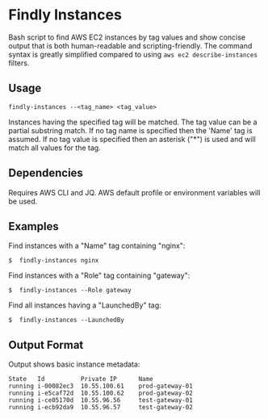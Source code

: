 Findly Instances
================

Bash script to find AWS EC2 instances by tag values and show concise output
that is both human-readable and scripting-friendly. The command syntax is
greatly simplified compared to using `aws ec2 describe-instances` filters.


Usage
-----

```
findly-instances --<tag_name> <tag_value>
```

Instances having the specified tag will be matched. The tag value can be a
partial substring match. If no tag name is specified then the 'Name' tag is
assumed. If no tag value is specified then an asterisk ("\*") is used and will
match all values for the tag.


Dependencies
------------

Requires AWS CLI and JQ. AWS default profile or environment variables will be
used.


Examples
-------

Find instances with a "Name" tag containing "nginx":

    $  findly-instances nginx

Find instances with a "Role" tag containing "gateway":

    $  findly-instances --Role gateway

Find all instances having a "LaunchedBy" tag:

    $  findly-instances --LaunchedBy


Output Format
-------------

Output shows basic instance metadata:

```
State   Id          Private IP      Name
running i-00082ec3  10.55.100.61    prod-gateway-01
running i-e5caf72d  10.55.100.62    prod-gateway-02
running i-ce05170d  10.55.96.56     test-gateway-01
running i-ecb92da9  10.55.96.57     test-gateway-02
```
